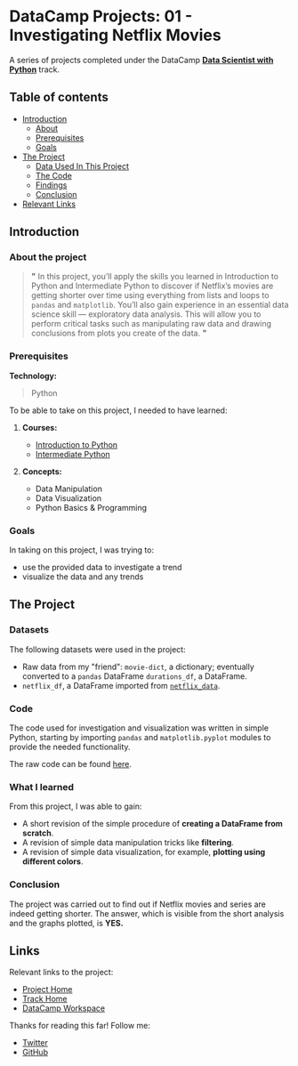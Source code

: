 # DataCamp Projects: 01 - Investigating Netflix Movies

A series of projects completed under the DataCamp [**Data Scientist with Python**](https://app.datacamp.com/learn/career-tracks/data-scientist-with-python) track.

## Table of contents
- [Introduction](#introduction)
    - [About](#about-the-project)
    - [Prerequisites](#prerequisites)
    - [Goals](#goals)
- [The Project](#the-project)
    - [Data Used In This Project](#datasets)
    - [The Code](#code)
    - [Findings](#what-i-learned)
    - [Conclusion](#conclusion)
- [Relevant Links](#links)

## Introduction

### About the project

> **"** In this project, you’ll apply the skills you learned in Introduction to Python and Intermediate Python to discover if Netflix’s movies are getting shorter over time using everything from lists and loops to `pandas` and `matplotlib`. You’ll also gain experience in an essential data science skill — exploratory data analysis. This will allow you to perform critical tasks such as manipulating raw data and drawing conclusions from plots you create of the data. **"**

### Prerequisites

**Technology:**
> Python

To be able to take on this project, I needed to have learned:

1. **Courses:**
    - [Introduction to Python](https://www.datacamp.com/courses/intro-to-python-for-data-science)
    - [Intermediate Python](https://www.datacamp.com/courses/intermediate-python)

2. **Concepts:**
    - Data Manipulation
    - Data Visualization
    - Python Basics & Programming

### Goals

In taking on this project, I was trying to:
- use the provided data to investigate a trend
- visualize the data and any trends

## The Project

### Datasets

The following datasets were used in the project:

- Raw data from my "friend": `movie-dict`, a dictionary; eventually converted to a `pandas` DataFrame `durations_df`, a DataFrame.
- `netflix_df`, a DataFrame imported from [`netflix_data`](datasets/netflix_data.csv).

### Code

The code used for investigation and visualization was written in simple Python, starting by importing `pandas` and `matplotlib.pyplot` modules to provide the needed functionality.

The raw code can be found [here](analyzer.py).

### What I learned

From this project, I was able to gain:

- A short revision of the simple procedure of **creating a DataFrame from scratch**.
- A revision of simple data manipulation tricks like **filtering**.
- A revision of simple data visualization, for example, **plotting using different colors**.

### Conclusion

The project was carried out to find out if Netflix movies and series are indeed getting shorter.
The answer, which is visible from the short analysis and the graphs plotted, is **YES.**

## Links

Relevant links to the project:

- [Project Home](https://app.datacamp.com/learn/projects/entertainment-data)
- [Track Home](https://app.datacamp.com/learn/career-tracks/data-scientist-with-python)
- [DataCamp Workspace](https://app.datacamp.com/workspace/w/cebc9246-d229-4516-9037-b2d1c8665ce4)

Thanks for reading this far! Follow me:
- [Twitter](https://twitter.com/akcumeh)
- [GitHub](https://github.com/akcumeh)